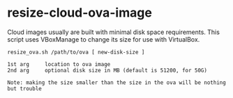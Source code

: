 # resize-cloud-ova-image
Cloud images usually are built with minimal disk space requirements. This script uses VBoxManage to change its size for use with VirtualBox.

```
resize_ova.sh /path/to/ova [ new-disk-size ]

1st arg     location to ova image
2nd arg     optional disk size in MB (default is 51200, for 50G)

Note: making the size smaller than the size in the ova will be nothing but trouble
```


